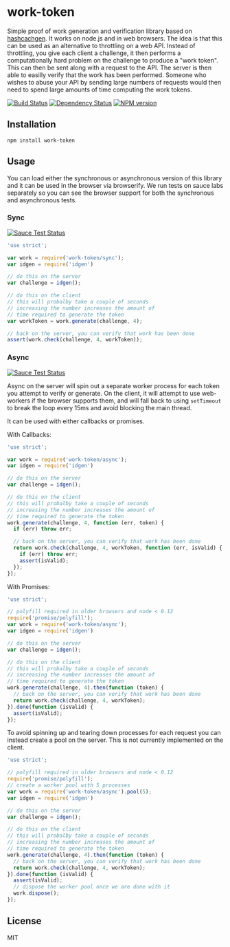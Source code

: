 # work-token

Simple proof of work generation and verification library based on [hashcachgen](https://github.com/carlos8f/node-hashcashgen).  It works on node.js and in web browsers.  The idea is that this can be used as an alternative to throttling on a web API.  Instead of throttling, you give each client a challenge, it then performs a computationally hard problem on the challenge to produce a "work token".  This can then be sent along with a request to the API.  The server is then able to easilly verify that the work has been performed.  Someone who wishes to abuse your API by sending large numbers of requests would then need to spend large amounts of time computing the work tokens.

[![Build Status](https://img.shields.io/travis/ForbesLindesay/work-token/master.svg)](https://travis-ci.org/ForbesLindesay/work-token)
[![Dependency Status](https://img.shields.io/gemnasium/ForbesLindesay/work-token.svg)](https://gemnasium.com/ForbesLindesay/work-token)
[![NPM version](https://img.shields.io/npm/v/work-token.svg)](https://www.npmjs.org/package/work-token)

## Installation

    npm install work-token

## Usage

You can load either the synchronous or asynchronous version of this library and it can be used in the browser via browserify.  We run tests on sauce labs separately so you can see the browser support for both the synchronous and asynchronous tests.

### Sync

[![Sauce Test Status](https://saucelabs.com/browser-matrix/work-token.svg)](https://saucelabs.com/u/work-token)

```js
'use strict';

var work = require('work-token/sync');
var idgen = require('idgen')

// do this on the server
var challenge = idgen();

// do this on the client
// this will probalby take a couple of seconds
// increasing the number increases the amount of
// time required to generate the token
var workToken = work.generate(challenge, 4);

// back on the server, you can verify that work has been done
assert(work.check(challenge, 4, workToken));
```

### Async

[![Sauce Test Status](https://saucelabs.com/browser-matrix/work-token-async.svg)](https://saucelabs.com/u/work-token-async)

Async on the server will spin out a separate worker process for each token you attempt to verify or generate.  On the client, it will attempt to use web-workers if the browser supports them, and will fall back to using `setTimeout` to break the loop every 15ms and avoid blocking the main thread.

It can be used with either callbacks or promises.

With Callbacks:

```js
'use strict';

var work = require('work-token/async');
var idgen = require('idgen')

// do this on the server
var challenge = idgen();

// do this on the client
// this will probalby take a couple of seconds
// increasing the number increases the amount of
// time required to generate the token
work.generate(challenge, 4, function (err, token) {
  if (err) throw err;

  // back on the server, you can verify that work has been done
  return work.check(challenge, 4, workToken, function (err, isValid) {
    if (err) throw err;
    assert(isValid);
  });
});
```

With Promises:

```js
'use strict';

// polyfill required in older browsers and node < 0.12
require('promise/polyfill');
var work = require('work-token/async');
var idgen = require('idgen')

// do this on the server
var challenge = idgen();

// do this on the client
// this will probalby take a couple of seconds
// increasing the number increases the amount of
// time required to generate the token
work.generate(challenge, 4).then(function (token) {
  // back on the server, you can verify that work has been done
  return work.check(challenge, 4, workToken);
}).done(function (isValid) {
  assert(isValid);
});
```

To avoid spinning up and tearing down processes for each request you can instead create a pool on the server.  This is not currently implemented on the client.

```js
'use strict';

// polyfill required in older browsers and node < 0.12
require('promise/polyfill');
// create a worker pool with 5 processes
var work = require('work-token/async').pool(5);
var idgen = require('idgen')

// do this on the server
var challenge = idgen();

// do this on the client
// this will probalby take a couple of seconds
// increasing the number increases the amount of
// time required to generate the token
work.generate(challenge, 4).then(function (token) {
  // back on the server, you can verify that work has been done
  return work.check(challenge, 4, workToken);
}).done(function (isValid) {
  assert(isValid);
  // dispose the worker pool once we are done with it
  work.dispose();
});
```

## License

  MIT
